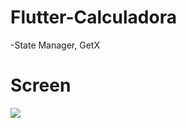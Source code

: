 # Flutter-Calculadora

-State Manager, GetX

# Screen

![](https://i.ibb.co/zNyqddN/Screenshot-1629040757.png)
